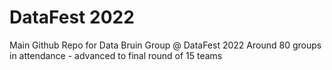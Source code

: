# DataFest 2022
Main Github Repo for Data Bruin Group @ DataFest 2022
Around 80 groups in attendance - advanced to final round of 15 teams
